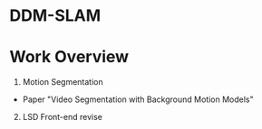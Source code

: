 # DDM-SLAM

# Work Overview
1. Motion Segmentation
- Paper "Video Segmentation with Background Motion Models"
2. LSD Front-end revise
